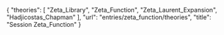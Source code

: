 {
    "theories": [
        "Zeta_Library",
        "Zeta_Function",
        "Zeta_Laurent_Expansion",
        "Hadjicostas_Chapman"
    ],
    "url": "entries/zeta_function/theories",
    "title": "Session Zeta_Function"
}